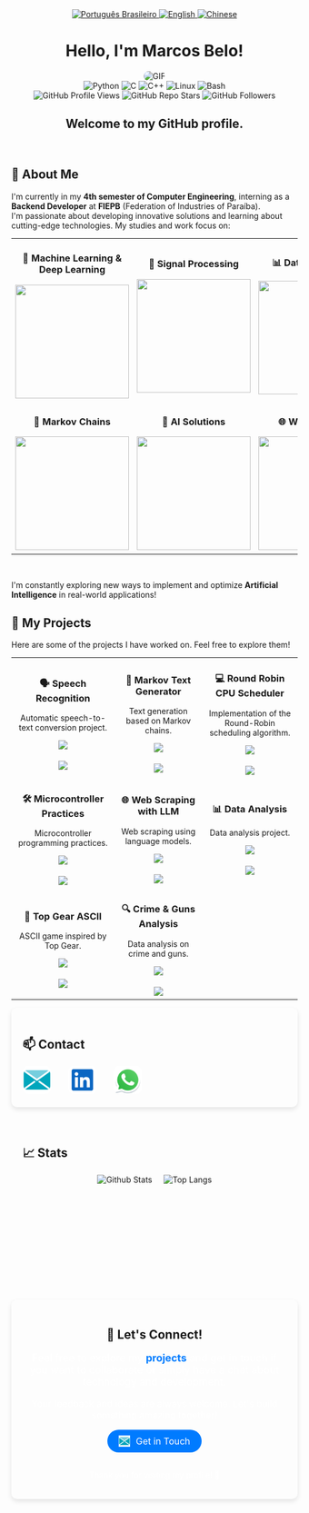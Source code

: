 <div align="center">
  <a href="https://github.com/marcovins/marcovins/blob/main/README-PT.md">
    <img src="https://www.svgrepo.com/show/405433/flag-for-flag-brazil.svg" alt="Português Brasileiro" width="50" height="50">
  </a>
  <a href="https://github.com/marcovins/marcovins/blob/main/README.md">
    <img src="https://www.svgrepo.com/show/405645/flag-for-flag-united-states.svg" alt="English" width="50" height="50">
  </a>
  <a href="https://github.com/marcovins/marcovins/blob/main/README-CH.md">
    <img src="https://www.svgrepo.com/show/405448/flag-for-flag-china.svg" alt="Chinese" width="50" height="50">
  </a>
</div>

<div align="center">
  <h1>Hello, I'm Marcos Belo!</h1>
  <img src="https://media2.giphy.com/media/v1.Y2lkPTc5MGI3NjExZWw4MWtsNnFxM2ZrM3RmY20wOGc5dzQ5ZGJoc3ExMGJkYWU4azM4dCZlcD12MV9pbnRlcm5hbF9naWZfYnlfaWQmY3Q9Zw/bJ4TVNYNUympPgcpem/giphy.gif" alt="GIF" style="border-radius: 20px;">
</div>

<div align="center">
  <img src="https://img.shields.io/badge/Python-3776AB?style=round-the-badge&logo=python&logoColor=white" alt="Python">
  <img src="https://img.shields.io/badge/C-00599C?style=round-the-badge&logo=c&logoColor=white" alt="C">
  <img src="https://img.shields.io/badge/C++-00599C?style=round-the-badge&logo=c%2B%2B&logoColor=white" alt="C++">
  <img src="https://img.shields.io/badge/Linux-FCC624?style=round-the-badge&logo=linux&logoColor=black" alt="Linux">
  <img src="https://img.shields.io/badge/Bash-4EAA25?style=round-the-badge&logo=gnu-bash&logoColor=white" alt="Bash">
</div>

<div align="center">
  <img src="https://komarev.com/ghpvc/?username=marcovins&color=blue&style=round-the-badge" alt="GitHub Profile Views">
  <img src="https://img.shields.io/github/stars/marcovins?style=round-the-badge" alt="GitHub Repo Stars">
  <img src="https://img.shields.io/github/followers/marcovins?style=round-the-badge" alt="GitHub Followers">
</div>

<div align="center">
  <h2>Welcome to my GitHub profile.</h2>
</div>

<br>

## 🚀 About Me

I'm currently in my **4th semester of Computer Engineering**, interning as a **Backend Developer** at **FIEPB** (Federation of Industries of Paraíba).  
I'm passionate about developing innovative solutions and learning about cutting-edge technologies. My studies and work focus on:

<table>
  <tr>
    <td align="center">
      <h3>🧠 Machine Learning & Deep Learning</h3>
      <img src="https://media3.giphy.com/media/v1.Y2lkPTc5MGI3NjExdHQ4ZGw1cjNvMTM0ajM4dm1ycHI2cGNnczB4MmQ5YjJqaXE5Z29hOCZlcD12MV9pbnRlcm5hbF9naWZfYnlfaWQmY3Q9Zw/bpmNf92LmkoMw/giphy.gif" width="200px" height="200px">
    </td>
    <td align="center">
      <h3>🔧 Signal Processing</h3>
      <img src="https://media4.giphy.com/media/v1.Y2lkPTc5MGI3NjExYWN0MTBwMmFpeGl2cjJmZ2VwZnQweDFleWtyNmkwOHVmeHRxNG4zdSZlcD12MV9pbnRlcm5hbF9naWZfYnlfaWQmY3Q9Zw/X0iqiPHFdrEctzDKMU/giphy.gif" width="200px" height="200px">
    </td>
    <td align="center">
      <h3>📊 Data Processing</h3>
      <img src="https://media3.giphy.com/media/v1.Y2lkPTc5MGI3NjExdW5zcDUyNG1iZmU1d253aDJ2MDBiaDE5ODUya3E1NGh1ajRlNHprbSZlcD12MV9pbnRlcm5hbF9naWZfYnlfaWQmY3Q9Zw/dtB7kgF86VwZWY5Iee/giphy.gif" width="200px" height="200px">
    </td>
  </tr>
  <tr>
    <td align="center">
      <h3>🧩 Markov Chains</h3>
      <img src="https://media1.tenor.com/m/mskx_ROTkMAAAAAd/markov-chain-markovchain.gif" width="200px" height="200px">
    </td>
    <td align="center">
      <h3>🤖 AI Solutions</h3>
      <img src="https://media1.giphy.com/media/v1.Y2lkPTc5MGI3NjExNmMzdXA5ZTk4YjM1Z3ZuZnhpMW5meTgyeDF2a3ZqbDllMWQyN2htZyZlcD12MV9pbnRlcm5hbF9naWZfYnlfaWQmY3Q9Zw/l0ExlTPcZqobpseyY/giphy.gif" width="200px" height="200px">
    </td>
    <td align="center">
      <h3>🌐 Web Scraping</h3>
      <img src="https://media4.giphy.com/media/v1.Y2lkPTc5MGI3NjExd3V0NG82OWN5eGpxazVzbmQxMGU0aHpienRoOXl2YmF0enpyOXV4biZlcD12MV9pbnRlcm5hbF9naWZfYnlfaWQmY3Q9Zw/26tn33aiTi1jkl6H6/giphy.gif" width="200px" height="200px">
    </td>
  </tr>
</table>

<br>

I'm constantly exploring new ways to implement and optimize **Artificial Intelligence** in 
real-world applications!

## 🚀 My Projects

Here are some of the projects I have worked on. Feel free to explore them!

<div align="center">
  <table>
    <tr>
      <td align="center" width="250">
        <h3>🗣️ Speech Recognition</h3>
        <p>Automatic speech-to-text conversion project.</p>
        <img src="https://img.shields.io/badge/python-3776AB?style=round-square&logo=python&logoColor=white">
        <br><br>
        <a href="https://github.com/marcovins/speech-recognition" target="_blank">
          <img src="https://img.shields.io/badge/GitHub-Project-blue?style=round-square">
        </a>
      </td>
      <td align="center" width="250">
        <h3>🔄 Markov Text Generator</h3>
        <p>Text generation based on Markov chains.</p>
        <img src="https://img.shields.io/badge/python-3776AB?style=round-square&logo=python&logoColor=white">
        <br><br>
        <a href="https://github.com/marcovins/markov-text-generator" target="_blank">
          <img src="https://img.shields.io/badge/GitHub-Project-blue?style=round-square">
        </a>
      </td>
      <td align="center" width="250">
        <h3>💻 Round Robin CPU Scheduler</h3>
        <p>Implementation of the Round-Robin scheduling algorithm.</p>
        <img src="https://img.shields.io/badge/c++-00599C?style=round-square&logo=cplusplus&logoColor=white">
        <br><br>
        <a href="https://github.com/marcovins/round-robin-cpu-scheduler" target="_blank">
          <img src="https://img.shields.io/badge/GitHub-Project-blue?style=round-square">
        </a>
      </td>
    </tr>
    <tr>
      <td align="center" width="250">
        <h3>🛠️ Microcontroller Practices</h3>
        <p>Microcontroller programming practices.</p>
        <img src="https://img.shields.io/badge/-00599C?style=round-square&logo=c&logoColor=white">
        <br><br>
        <a href="https://github.com/marcovins/praticas-microcontroladores" target="_blank">
          <img src="https://img.shields.io/badge/GitHub-Project-blue?style=round-square">
        </a>
      </td>
      <td align="center" width="250">
        <h3>🌐 Web Scraping with LLM</h3>
        <p>Web scraping using language models.</p>
        <img src="https://img.shields.io/badge/python-3776AB?style=round-square&logo=python&logoColor=white">
        <br><br>
        <a href="https://github.com/marcovins/projeto-web-scraping-LLM" target="_blank">
          <img src="https://img.shields.io/badge/GitHub-Project-blue?style=round-square">
        </a>
      </td>
      <td align="center" width="250">
        <h3>📊 Data Analysis</h3>
        <p>Data analysis project.</p>
        <img src="https://img.shields.io/badge/python-3776AB?style=round-square&logo=python&logoColor=white">
        <br><br>
        <a href="https://github.com/marcovins/data-analysis" target="_blank">
          <img src="https://img.shields.io/badge/GitHub-Project-blue?style=round-square">
        </a>
      </td>
    </tr>
    <tr>
      <td align="center" width="250">
        <h3>🚗 Top Gear ASCII</h3>
        <p>ASCII game inspired by Top Gear.</p>
        <img src="https://img.shields.io/badge/c++-00599C?style=round-square&logo=cplusplus&logoColor=white">
        <br><br>
        <a href="https://github.com/marcovins/top-gear-ascii" target="_blank">
          <img src="https://img.shields.io/badge/GitHub-Project-blue?style=round-square">
        </a>
      </td>
      <td align="center" width="250">
        <h3>🔍 Crime & Guns Analysis</h3>
        <p>Data analysis on crime and guns.</p>
        <img src="https://img.shields.io/badge/python-3776AB?style=round-square&logo=python&logoColor=white">
        <br><br>
        <a href="https://github.com/marcovins/analise-armas-criminalidade-br" target="_blank">
          <img src="https://img.shields.io/badge/GitHub-Project-blue?style=round-square">
        </a>
      </td>
    </tr>
  </table>
</div>


<!-- Contact Section -->
<div style="text-align: left; padding: 20px; border-radius: 10px; background-color:rgb(0, 0, 0, 0); box-shadow: 0 4px 8px rgba(0, 0, 0, 0.1);">
  <h2>📫 Contact</h2>
  <div style="display: inline-flex; gap: 30px; justify-content: center; align-items: center;">
    <a href="mailto:marcosbelods@gmail.com" style="transition: transform 0.3s ease;">
      <img alt="E-mail" width="50" height="50" src="https://raw.githubusercontent.com/marcovins/marcovins/master/icons/email.svg" style="border-radius: 10px; transition: transform 0.3s ease;">
    </a>
    <a href="https://www.linkedin.com/in/marcos-belo-b78775271/" style="transition: transform 0.3s ease;">
      <img alt="LinkedIn" width="50" height="50" src="https://raw.githubusercontent.com/marcovins/marcovins/master/icons/linkedin.svg" style="border-radius: 10px; transition: transform 0.3s ease;">
    </a>
    <a href="https://api.whatsapp.com/send?phone=5583988152350" style="transition: transform 0.3s ease;">
      <img alt="WhatsApp" width="50" height="50" src="https://raw.githubusercontent.com/marcovins/marcovins/master/icons/whatsapp.svg" style="border-radius: 10px; transition: transform 0.3s ease;">
    </a>
  </div>
</div>

<br>

<!-- Stats Section -->
<div style="text-align: left; padding: 20px; border-radius: 10px; background-color:rgb(0, 0, 0, 0); box-shadow: 0 4px 8px rgba(0, 0, 0, 0);">
  <h2>📈 Stats</h2>
  <div style="display: flex; justify-content: center; gap: 20px;">
    <img src="https://github-readme-stats.vercel.app/api?username=marcovins&show_icons=true&theme=tokyonight&height=200" alt="Github Stats" style="height: 200px; width: auto;">
    <img src="https://github-readme-stats.vercel.app/api/top-langs/?username=marcovins&theme=tokyonight&layout=donut&height=200" alt="Top Langs" style="height: 200px; width: auto;">
  </div>
</div>

<div style="text-align: center; padding: 20px; border-radius: 10px; background-color: rgb(0, 0, 0, 0); box-shadow: 0 4px 8px rgba(0, 0, 0, 0.1);">
  <h2>🚀 Let's Connect!</h2>
  <p style="font-size: 18px; color:rgb(255, 255, 255);">
    Feel free to explore my <strong><a href="#projects" style="color: #007BFF; text-decoration: none;">projects</a></strong> and get in touch if you want to collaborate or simply have a chat about technology and development.
  </p>
  <p style="font-size: 16px; color: rgb(255, 255, 255);">
    Your feedback and ideas are always welcome. Let's build something amazing together!
  </p>
  <a href="mailto:marcosbelods@gmail.com" style="display: inline-flex; gap: 10px; align-items: center; padding: 10px 20px; border-radius: 30px; background-color: #007BFF; color: white; font-size: 16px; text-decoration: none; transition: transform 0.3s ease;">
    <img src="https://raw.githubusercontent.com/marcovins/marcovins/master/icons/email.svg" width="20" height="20" alt="E-mail"> Get in Touch
  </a>
  <br><br>
  <p style="font-size: 14px; color:rgb(255, 255, 255);">
    Thank you for visiting my profile! 👋
  </p>
</div>
